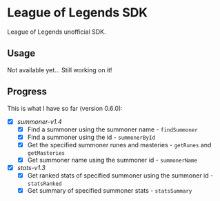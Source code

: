 # League of Legends SDK
League of Legends unofficial SDK.

## Usage
Not available yet... Still working on it!

## Progress
This is what I have so far (version 0.6.0):
- [x] *summoner-v1.4*
  - [x] Find a summoner using the summoner name - `findSummoner`
  - [x] Find a summoner using the id - `summonerById`
  - [x] Get the specified summoner runes and masteries - `getRunes` and `getMasteries`
  - [x] Get summoner name using the summoner id - `summonerName`

- [x] *stats-v1.3*
  - [x] Get ranked stats of specified summoner using the summoner id - `statsRanked`
  - [x] Get summary of specified summoner stats - `statsSummary`
